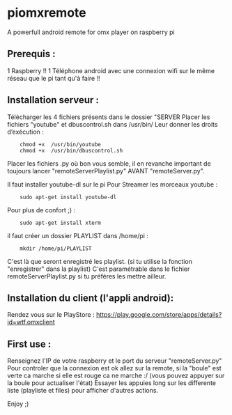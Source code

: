﻿piomxremote
===========

A powerfull android remote for omx player on raspberry pi

Prerequis :
-----------

1 Raspberry !! 
1 Téléphone android avec une connexion wifi sur le même réseau que le pi tant qu'à faire !!

Installation serveur :
----------------------
Télècharger les 4 fichiers présents dans le dossier "SERVER
Placer les fichiers "youtube" et dbuscontrol.sh dans /usr/bin/
Leur donner les droits d’exécution :
```
	chmod +x  /usr/bin/youtube
	chmod +x  /usr/bin/dbuscontrol.sh
```
Placer les fichiers .py où bon vous semble, il en revanche important de toujours lancer "remoteServerPlaylist.py" AVANT "remoteServer.py".


Il faut installer youtube-dl sur le pi Pour Streamer les morceaux youtube :

```
	sudo apt-get install youtube-dl
```

Pour plus de confort ;) :
```
	sudo apt-get install xterm
```

il faut créer un dossier PLAYLIST dans /home/pi :
```
	mkdir /home/pi/PLAYLIST
```
C'est là que seront enregistré les playlist. (si tu utilise la fonction "enregistrer" dans la playlist) C'est paramétrable dans le fichier remoteServerPlaylist.py si tu préféres les mettre ailleur.

Installation du client (l'appli android):
-----------------------------------------
Rendez vous sur le PlayStore : https://play.google.com/store/apps/details?id=wtf.omxclient

First use :
-----------
Renseignez l'IP de votre raspberry et le port du serveur "remoteServer.py"
Pour controler que la connexion est ok allez sur la remote, si la "boule" est verte ca marche si elle est rouge ca ne marche :/ (vous pouvez appuyer sur la boule pour actualiser l'état)
Essayer les appuies long sur les differente liste (playliste et files) pour afficher d'autres actions.

Enjoy ;) 





 
